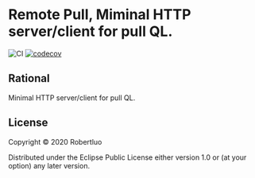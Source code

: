 # Remote Pull, Miminal HTTP server/client for pull QL.
![CI](https://github.com/robertluo/remote-pull/workflows/CI/badge.svg)
[![codecov](https://codecov.io/gh/robertluo/remote-pull/branch/master/graph/badge.svg)](https://codecov.io/gh/robertluo/remote-pull)

## Rational

Minimal HTTP server/client for pull QL.

## License
Copyright © 2020 Robertluo

Distributed under the Eclipse Public License either version 1.0 or (at your option) any later version.